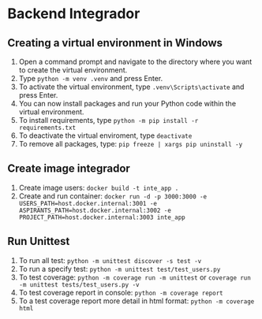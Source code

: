 # Backend Integrador

## Creating a virtual environment in Windows

1. Open a command prompt and navigate to the directory where you want to create the virtual environment.
2. Type `python -m venv .venv` and press Enter.
3. To activate the virtual environment, type `.venv\Scripts\activate` and press Enter.
4. You can now install packages and run your Python code within the virtual environment.
5. To install requirements, type `python -m pip install -r requirements.txt`
6. To deactivate the virtual enviroment, type `deactivate`
7. To remove all packages, type: `pip freeze | xargs pip uninstall -y`

## Create image integrador

1. Create image users: `docker build -t inte_app .`
2. Create and run container: `docker run -d -p 3000:3000 -e USERS_PATH=host.docker.internal:3001 -e ASPIRANTS_PATH=host.docker.internal:3002 -e PROJECT_PATH=host.docker.internal:3003 inte_app`

## Run Unittest

1. To run all test: `python -m unittest discover -s test -v`
2. To run a specify test: `python -m unittest test/test_users.py`
3. To test coverage: `python -m coverage run -m unittest` or `coverage run -m unittest tests/test_users.py -v`
4. To test coverage report in console: `python -m coverage report`
5. To a test coverage report more detail in html format: `python -m coverage html`

